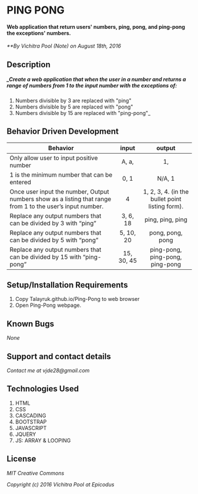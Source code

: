 
# PING PONG

#### Web application that return users' numbers, ping, pong, and ping-pong the exceptions' numbers.

_**By Vichitra Pool (Note) on August 18th, 2016_

## Description

##### _Create a web application that when the user in a number and returns a range of numbers from 1 to the input number with the exceptions of:
1. Numbers divisible by 3 are replaced with "ping"
2. Numbers divisible by 5 are replaced with "pong"
3. Numbers divisible by 15 are replaced with "ping-pong"_

## Behavior Driven Development
|Behavior | input | output|
|--- | :---: | :---: |
|Only allow user to input positive number | A, a, |1, | N/A, N/A, N/A (Please enter positive number only)
|1 is the minimum number that can be entered | 0, 1 | N/A, 1
|Once user input the number, Output numbers show as a listing that range from 1 to the user’s input number. | 4 | 1, 2, 3, 4. (in the bullet point listing form).
|Replace any output numbers that can be divided by 3 with “ping” | 3, 6, 18 | ping, ping, ping
|Replace any output numbers that can be divided by 5 with “pong” | 5, 10, 20 | pong, pong, pong
|Replace any output numbers that can be divided by 15 with “ping-pong” | 15, 30, 45 | ping-pong, ping-pong, ping-pong   


## Setup/Installation Requirements
1. Copy Talayruk.github.io/Ping-Pong to web browser
2. Open Ping-Pong webpage.

## Known Bugs
_None_

## Support and contact details
_Contact me at vjde28@gmail.com_

## Technologies Used

1. HTML
2. CSS
3. CASCADING
4. BOOTSTRAP
5. JAVASCRIPT
6. JQUERY
7. JS: ARRAY & LOOPING

## License

_*MIT Creative Commons*_

_Copyright (c) 2016 Vichitra Pool at Epicodus_
